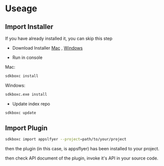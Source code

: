# Useage

## Import Installer

If you have already installed it, you can skip this step

* Download Installer [Mac](https://github.com/sdkbox/storage/blob/master/sbc/sbc?raw=true) , [Windows](https://github.com/sdkbox/storage/blob/master/sbc/sbc.exe?raw=true)

* Run in console

Mac:

```bash
sdkboxc install
```

Windows:

```bash
sdkboxc.exe install
```

* Update index repo

```bash
sdkboxc update
```

## Import Plugin

```bash
sdkboxc import appslfyer --project=path/to/your/project
```

then the plugin (in this case, is appsflyer) has been installed to your project.

then check API document of the plugin, invoke it's API in your source code.
